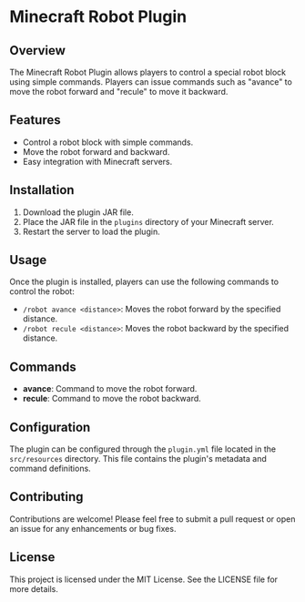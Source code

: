 # Minecraft Robot Plugin

## Overview
The Minecraft Robot Plugin allows players to control a special robot block using simple commands. Players can issue commands such as "avance" to move the robot forward and "recule" to move it backward.

## Features
- Control a robot block with simple commands.
- Move the robot forward and backward.
- Easy integration with Minecraft servers.

## Installation
1. Download the plugin JAR file.
2. Place the JAR file in the `plugins` directory of your Minecraft server.
3. Restart the server to load the plugin.

## Usage
Once the plugin is installed, players can use the following commands to control the robot:

- `/robot avance <distance>`: Moves the robot forward by the specified distance.
- `/robot recule <distance>`: Moves the robot backward by the specified distance.

## Commands
- **avance**: Command to move the robot forward.
- **recule**: Command to move the robot backward.

## Configuration
The plugin can be configured through the `plugin.yml` file located in the `src/resources` directory. This file contains the plugin's metadata and command definitions.

## Contributing
Contributions are welcome! Please feel free to submit a pull request or open an issue for any enhancements or bug fixes.

## License
This project is licensed under the MIT License. See the LICENSE file for more details.